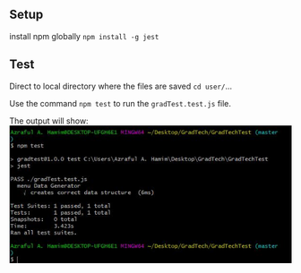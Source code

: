 ## Setup
install npm globally 
`npm install -g jest`

## Test
Direct to local directory where the files are saved `cd user/`...

Use the command `npm test` to run the `gradTest.test.js` file.

The output will show:
![github-small](https://github.com/azraful/JavaScript_Jest_Test/blob/master/Pass%20Jest%20Test.JPG?raw=true)
